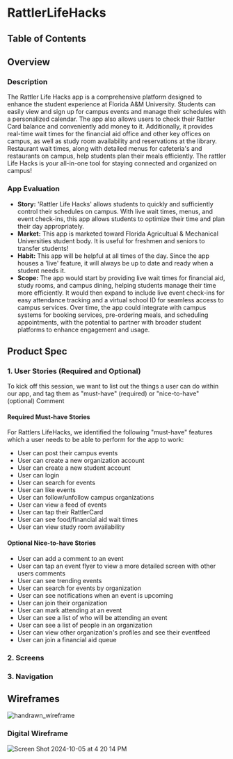 # RattlerLifeHacks
## Table of Contents
## Overview
### Description


The Rattler Life Hacks app is a comprehensive platform designed to enhance the student experience at Florida A&M University. Students can easily view and sign up for campus events and manage their schedules with a personalized calendar. The app also allows users to check their Rattler Card balance and conveniently add money to it. Additionally, it provides real-time wait times for the financial aid office and other key offices on campus, as well as study room availability and reservations at the library. Restaurant wait times, along with detailed menus for cafeteria's and restaurants on campus, help students plan their meals efficiently. The rattler Life Hacks is your all-in-one tool for staying connected and organized on campus!


### App Evaluation
- **Story:** 'Rattler Life Hacks' allows students to quickly and sufficiently control their schedules on campus. With live wait times, menus, and event check-ins, this app allows students to optimize their time and plan their day appropriately.
- **Market:** This app is marketed toward Florida Agricultual & Mechanical Universities student body. It is useful for freshmen and seniors to transfer students!
- **Habit:** This app will be helpful at all times of the day. Since the app houses a 'live' feature, it will always be up to date and ready when a student needs it.
- **Scope:** The app would start by providing live wait times for financial aid, study rooms, and campus dining, helping students manage their time more efficiently. It would then expand to include live event check-ins for easy attendance tracking and a virtual school ID for seamless access to campus services. Over time, the app could integrate with campus systems for booking services, pre-ordering meals, and scheduling appointments, with the potential to partner with broader student platforms to enhance engagement and usage.
## Product Spec
### 1. User Stories (Required and Optional)
<p>To kick off this session, we want to list out the things a user can do within our app, and tag them as "must-have" (required) or "nice-to-have" (optional)
Comment</p>

#### Required Must-have Stories

<p>For Rattlers LifeHacks, we identified the following "must-have" features which a user needs to be able to perform for the app to work:</p>

<ul> 
<li>User can post their campus events</li>
<li>User can create a new organization account</li>
<li>User can create a new student account</li>
<li>User can login</li>
<li>User can search for events</li>
<li>User can like events</li>
<li>User can follow/unfollow campus organizations</li>
<li>User can view a feed of events</li>
<li>User can tap their RattlerCard</li>
<li>User can see food/financial aid wait times</li>
<li>User can view study room availability</li>
</ul>

#### Optional Nice-to-have Stories

<ul>
<li>User can add a comment to an event</li>
<li>User can tap an event flyer to view a more detailed screen with other users comments</li>
<li>User can see trending events</li>
<li>User can search for events by organization</li>
<li>User can see notifications when an event is upcoming</li>
<li>User can join their organization</li>
<li>User can mark attending at an event</li>
<li>User can see a list of who will be attending an event</li>
<li>User can see a list of people in an organization</li>
<li>User can view other organization's profiles and see their eventfeed</li>
<li>User can join a financial aid queue</li>
</ul>

### 2. Screens 
### 3. Navigation
## Wireframes

![handrawn_wireframe](https://github.com/user-attachments/assets/ffda628d-e892-49b0-808d-457664ddbe86)

### Digital Wireframe
![Screen Shot 2024-10-05 at 4 20 14 PM](https://github.com/user-attachments/assets/315411f5-6e2a-4399-b914-45b3ae02033e)

